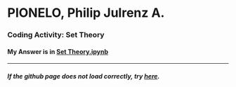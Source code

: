 # PIONELO, Philip Julrenz A.
### Coding Activity: Set Theory
#### My Answer is in [Set Theory.ipynb](https://github.com/Philippians/Coding-Sets/blob/main/Set%20Theory/Set%20Theory.ipynb)
---
##### If the github page does not load correctly, try [here](https://nbviewer.jupyter.org/github/Philippians/Coding-Sets/blob/main/Set%20Theory/Set%20Theory.ipynb).
